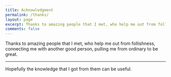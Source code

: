 ```yaml
---
title: Acknowledgment
permalink: /thanks/
layout: page
excerpt: Thanks to amazing people that I met, who help me out from follishness, connecting me with another good person, pulling me from ordinary to be great.
comments: false
---
```


Thanks to amazing people that I met, who help me out from follishness, connecting me with another good person, pulling me from ordinary to be great.

<hr>

Hopefully the knowledge that I got from them can be useful.
